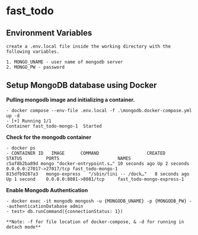 # fast_todo

## Environment Variables

    create a .env.local file inside the working directory with the following variables.

    1. MONGO_UNAME - user name of mongodb server
    2. MONGO_PW - password

## Setup MongoDB database using Docker

**Pulling mongodb image and initializing a container.**

```$
- docker compose --env-file .env.local -f .\mongodb.docker-compose.yml up -d
- [+] Running 1/1
Container fast_todo-mongo-1  Started
```

**Check for the mongodb container**

```$
- docker ps
- CONTAINER ID   IMAGE      COMMAND                  CREATED          STATUS         PORTS                      NAMES
c5af8b2ba89d mongo "docker-entrypoint.s…" 10 seconds ago Up 2 seconds 0.0.0.0:27017->27017/tcp fast_todo-mongo-1
815dfb9287a3   mongo-express   "/sbin/tini -- /dock…"   8 seconds ago   Up 1 second    0.0.0.0:8081->8081/tcp     fast_todo-mongo-express-1
```

**Enable Mongodb Authentication**

```$
- docker exec -it mongodb mongosh -u {MONGODB_UNAME} -p {MONGODB_PW} --authenticationDatabase admin
- test> db.runCommand({connectionStatus: 1})
```

`**Note: -f for file location of docker-compose, & -d for running in detach mode**`
